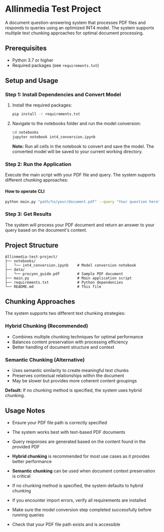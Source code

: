 # Allinmedia Test Project

A document question-answering system that processes PDF files and responds to queries using an optimized INT4 model. The system supports multiple text chunking approaches for optimal document processing.

## Prerequisites

- Python 3.7 or higher
- Required packages (see `requirements.txt`)

## Setup and Usage

### Step 1: Install Dependencies and Convert Model

1. Install the required packages:
   ```bash
   pip install -r requirements.txt
   ```

2. Navigate to the notebooks folder and run the model conversion:
   ```bash
   cd notebooks
   jupyter notebook int4_conversion.ipynb
   ```
   
   **Note:** Run all cells in the notebook to convert and save the model. The converted model will be saved to your current working directory.

### Step 2: Run the Application

Execute the main script with your PDF file and query. The system supports different chunking approaches:

#### How to operate CLI
```bash
python main.py "path/to/your/document.pdf" --query "Your question here"
```

### Step 3: Get Results

The system will process your PDF document and return an answer to your query based on the document's content.

## Project Structure

```
Allinmedia-test-project/
├── notebooks/
│   └── int4_conversion.ipynb    # Model conversion notebook
├── data/
│   └── procyon_guide.pdf        # Sample PDF document
├── main.py                      # Main application script
├── requirements.txt             # Python dependencies
└── README.md                    # This file
```

## Chunking Approaches

The system supports two different text chunking strategies:

### Hybrid Chunking (Recommended)
- Combines multiple chunking techniques for optimal performance
- Balances content preservation with processing efficiency
- Better handling of document structure and context

### Semantic Chunking (Alternative)
- Uses semantic similarity to create meaningful text chunks
- Preserves contextual relationships within the document
- May be slower but provides more coherent content groupings

**Default:** If no chunking method is specified, the system uses hybrid chunking.

## Usage Notes

- Ensure your PDF file path is correctly specified
- The system works best with text-based PDF documents
- Query responses are generated based on the content found in the provided PDF
- **Hybrid chunking** is recommended for most use cases as it provides better performance
- **Semantic chunking** can be used when document context preservation is critical
- If no chunking method is specified, the system defaults to hybrid chunking

- If you encounter import errors, verify all requirements are installed
- Make sure the model conversion step completed successfully before running queries
- Check that your PDF file path exists and is accessible